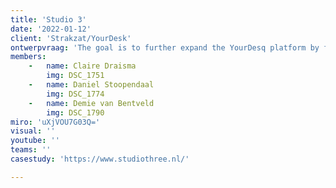 ```yaml
---
title: 'Studio 3'
date: '2022-01-12'
client: 'Strakzat/YourDesk'
ontwerpvraag: 'The goal is to further expand the YourDesq platform by focussing on binding more employers to the platform and meeting their needs.'
members:
    -   name: Claire Draisma
        img: DSC_1751
    -   name: Daniel Stoopendaal
        img: DSC_1774
    -   name: Demie van Bentveld 
        img: DSC_1790
miro: 'uXjVOU7G03Q='
visual: ''
youtube: ''
teams: ''
casestudy: 'https://www.studiothree.nl/'

---
```



 

